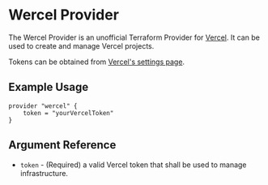 # Wercel Provider

The Wercel Provider is an unofficial Terraform Provider for [Vercel](https://vercel.com).
It can be used to create and manage Vercel projects.

Tokens can be obtained from [Vercel's settings page](https://vercel.com/account/tokens).

## Example Usage

```hcl
provider "wercel" {
    token = "yourVercelToken"
}
```

## Argument Reference

* `token`  - (Required) a valid Vercel token that shall be used to manage infrastructure.
